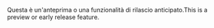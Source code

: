 <span data-ttu-id="00eba-101">Questa è un'anteprima o una funzionalità di rilascio anticipato.</span><span class="sxs-lookup"><span data-stu-id="00eba-101">This is a preview or early release feature.</span></span>
